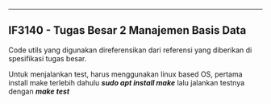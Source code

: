 
----------
IF3140 - Tugas Besar 2 Manajemen Basis Data
----------

Code utils yang digunakan direferensikan dari referensi yang diberikan di spesifikasi tugas besar.

Untuk menjalankan test, harus menggunakan linux based OS, pertama install make terlebih dahulu
***sudo apt install make***
lalu jalankan testnya dengan
***make test***